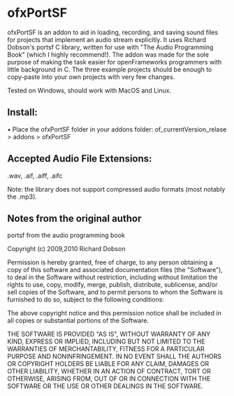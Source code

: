 # ofxPortSF
ofxPortSF is an addon to aid in loading, recording, and saving sound
files for projects that implement an audio stream explicitly. It 
uses Richard Dobson's portsf C library, written for use with "The 
Audio Programming Book" (which I highly recommend!). The addon was 
made for the sole purpose of making the task easier for openFrameworks 
programmers with little background in C. The three example projects 
should be enough to copy-paste into your own projects with very few
changes. 

Tested on Windows, should work with MacOS and Linux.

<h2>Install:</h2>


• Place the ofxPortSF folder in your addons folder: of_currentVersion_relase > addons > ofxPortSF

<h2>Accepted Audio File Extensions:</h2>
.wav, .aif, .aiff, .aifc

Note: the library does not support compressed audio formats (most notably the .mp3).

<h2>Notes from the original author</h2>

portsf from the audio programming book

Copyright (c) 2009,2010 Richard Dobson

Permission is hereby granted, free of charge, to any person
obtaining a copy of this software and associated documentation
files (the "Software"), to deal in the Software without
restriction, including without limitation the rights to use,
copy, modify, merge, publish, distribute, sublicense, and/or sell
copies of the Software, and to permit persons to whom the
Software is furnished to do so, subject to the following
conditions:

The above copyright notice and this permission notice shall be
included in all copies or substantial portions of the Software.

THE SOFTWARE IS PROVIDED "AS IS", WITHOUT WARRANTY OF ANY KIND,
EXPRESS OR IMPLIED, INCLUDING BUT NOT LIMITED TO THE WARRANTIES
OF MERCHANTABILITY, FITNESS FOR A PARTICULAR PURPOSE AND
NONINFRINGEMENT. IN NO EVENT SHALL THE AUTHORS OR COPYRIGHT
HOLDERS BE LIABLE FOR ANY CLAIM, DAMAGES OR OTHER LIABILITY,
WHETHER IN AN ACTION OF CONTRACT, TORT OR OTHERWISE, ARISING
FROM, OUT OF OR IN CONNECTION WITH THE SOFTWARE OR THE USE OR
OTHER DEALINGS IN THE SOFTWARE.

